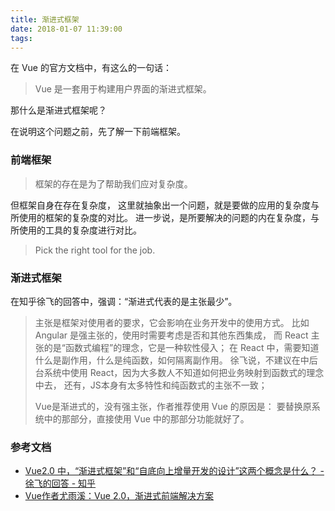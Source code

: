 ```yaml
---
title: 渐进式框架
date: 2018-01-07 11:39:00
tags:
---
```


在 Vue 的官方文档中，有这么的一句话：

> Vue 是一套用于构建用户界面的渐进式框架。

那什么是渐进式框架呢？

在说明这个问题之前，先了解一下前端框架。

### 前端框架

> 框架的存在是为了帮助我们应对复杂度。

但框架自身在存在复杂度，
这里就抽象出一个问题，就是要做的应用的复杂度与所使用的框架的复杂度的对比。
进一步说，是所要解决的问题的内在复杂度，与所使用的工具的复杂度进行对比。

> Pick the right tool for the job.

### 渐进式框架

在知乎徐飞的回答中，强调：“渐进式代表的是主张最少”。

> 主张是框架对使用者的要求，它会影响在业务开发中的使用方式。
> 比如 Angular 是强主张的，使用时需要考虑是否和其他东西集成，
> 而 React 主张的是“函数式编程”的理念，它是一种软性侵入；
> 在 React 中，需要知道什么是副作用，什么是纯函数，如何隔离副作用。
> 徐飞说，不建议在中后台系统中使用 React，因为大多数人不知道如何把业务映射到函数式的理念中去，
> 还有，JS本身有太多特性和纯函数式的主张不一致；
>
> Vue是渐进式的，没有强主张，作者推荐使用 Vue 的原因是：
> 要替换原系统中的那部分，直接使用 Vue 中的那部分功能就好了。

### 参考文档

- [Vue2.0 中，“渐进式框架”和“自底向上增量开发的设计”这两个概念是什么？ - 徐飞的回答 - 知乎](https://www.zhihu.com/question/51907207/answer/136559185)
- [Vue作者尤雨溪：Vue 2.0，渐进式前端解决方案](http://mp.weixin.qq.com/s?__biz=MzIwNjQwMzUwMQ==&mid=2247484393&idx=1&sn=142b8e37dfc94de07be211607e468030&chksm=9723612ba054e83db6622a891287af119bb63708f1b7a09aed9149d846c9428ad5abbb822294&mpshare=1&scene=1&srcid=1026oUz3521V74ua0uwTcIWa&from=groupmessage&isappinstalled=0#wechat_redirect&utm_source=tuicool&utm_medium=referral)
